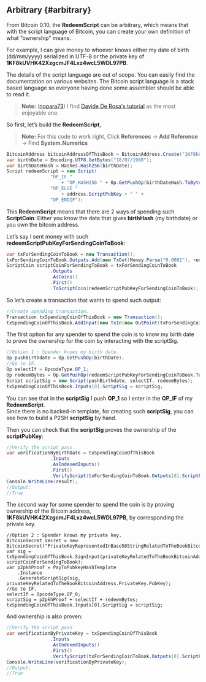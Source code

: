 ## Arbitrary {#arbitrary}

From Bitcoin 0.10, the **RedeemScript** can be arbitrary, which means that with the script language of Bitcoin, you can create your own definition of what “ownership” means.


For example, I can give money to whoever knows either my date of birth (dd/mm/yyyy) serialized in UTF-8 or the private key of **1KF8kUVHK42XzgcmJF4Lxz4wcL5WDL97PB**.

The details of the script language are out of scope. You can easily find the documentation on various websites. The Bitcoin script language is a stack based language so everyone having done some assembler should be able to read it.  


> **Note:** ([nopara73](https://github.com/nopara73)) I find [Davide De Rosa's tutorial](http://davidederosa.com/basic-blockchain-programming/bitcoin-script-language-part-one/) as the most enjoyable one.

So first, let’s build the **RedeemScript**,  

> **Note:** For this code to work right, Click **References** -> **Add Reference** -> Find **System.Numerics**

```cs
BitcoinAddress bitcoinAddressOfThisBook = BitcoinAddress.Create("1KF8kUVHK42XzgcmJF4Lxz4wcL5WDL97PB");
var birthDate = Encoding.UTF8.GetBytes("18/07/1988");
var birthDateHash = Hashes.Hash256(birthDate);
Script redeemScript = new Script(
                "OP_IF "
                    + "OP_HASH256 " + Op.GetPushOp(birthDateHash.ToBytes()) + " OP_EQUAL " +
                "OP_ELSE "
                    + address.ScriptPubKey + " " +
                "OP_ENDIF");
```


This **RedeemScript** means that there are 2 ways of spending such **ScriptCoin**: Either you know the data that gives **birthHash** (my birthdate) or you own the bitcoin address.


Let’s say I sent money with such **redeemScriptPubKeyForSendingCoinToBook**:

```cs
var txForSendingCoinToBook = new Transaction();
txForSendingCoinToBook.Outputs.Add(new TxOut(Money.Parse("0.0001"), redeemScriptPubKeyForSendingCoinToBook.Hash));
ScriptCoin scriptCoinForSendingToBook = txForSendingCoinToBook
                .Outputs
                .AsCoins()
                .First()
                .ToScriptCoin(redeemScriptPubKeyForSendingCoinToBook);
```  

So let’s create a transaction that wants to spend such output:  

```cs
//Create spending transaction.
Transaction txSpendingCoinOfThisBook = new Transaction();
txSpendingCoinOfThisBook.AddInput(new TxIn(new OutPoint(txForSendingCoinToBook, 0)));
```  

The first option for any spender to spend the coin is to know my birth date to prove the ownership for the coin by interacting with the scriptSig. 

```cs
//Option 1 : Spender knows my birth date.
Op pushBirthdate = Op.GetPushOp(birthDate);
//Go to IF.
Op selectIf = OpcodeType.OP_1; 
Op redeemBytes = Op.GetPushOp(redeemScriptPubKeyForSendingCoinToBook.ToBytes());
Script scriptSig = new Script(pushBirthdate, selectIf, redeemBytes);
txSpendingCoinOfThisBook.Inputs[0].ScriptSig = scriptSig;
```  

You can see that in the **scriptSig** I push **OP_1** so I enter in the **OP_IF** of my **RedeemScript**.  
Since there is no backed-in template, for creating such **scriptSig**, you can see how to build a P2SH **scriptSig** by hand.

Then you can check that the **scriptSig** proves the ownership of the **scriptPubKey**:  


```cs
//Verify the script pass
var verificationByBirthDate = txSpendingCoinOfThisBook
                .Inputs
                .AsIndexedInputs()
                .First()
                .VerifyScript(txForSendingCoinToBook.Outputs[0].ScriptPubKey);
Console.WriteLine(result);
//Output:
//True
```  

The second way for some spender to spend the coin is by proving ownership of the Bitcoin address, **1KF8kUVHK42XzgcmJF4Lxz4wcL5WDL97PB**, by corresponding the private key.  
```
//Option 2 : Spender knows my private key.
BitcoinSecret secret = new BitcoinSecret("PrivateKeyRepresentedInBase58StringRelatedToTheBookBitcoinAddress");
var sig = txSpendingCoinOfThisBook.SignInput(privateKeyRelatedToTheBookBitcoinAddress, scriptCoinForSendingToBook);
var p2pkhProof = PayToPubkeyHashTemplate
    .Instance
    .GenerateScriptSig(sig, privateKeyRelatedToTheBookBitcoinAddress.PrivateKey.PubKey);
//Go to IF.
selectIf = OpcodeType.OP_0; 
scriptSig = p2pkhProof + selectIf + redeemBytes;
txSpendingCoinOfThisBook.Inputs[0].ScriptSig = scriptSig;
```  

And ownership is also proven:  

```cs
//Verify the script pass
var verificationByPrivateKey = txSpendingCoinOfThisBook
                .Inputs
                .AsIndexedInputs()
                .First()
                .VerifyScript(txForSendingCoinToBook.Outputs[0].ScriptPubKey);
Console.WriteLine(verificationByPrivateKey);
//Output:
//True
```  
